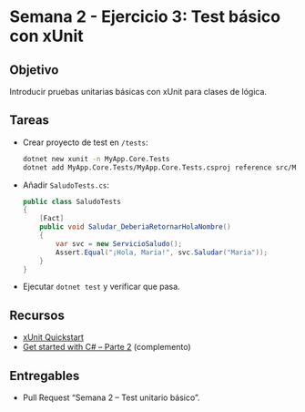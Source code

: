 # Semana 2 - Ejercicio 3: Test básico con xUnit

## Objetivo
Introducir pruebas unitarias básicas con xUnit para clases de lógica.

## Tareas
- Crear proyecto de test en `/tests`:
  ```bash
  dotnet new xunit -n MyApp.Core.Tests
  dotnet add MyApp.Core.Tests/MyApp.Core.Tests.csproj reference src/MyApp.Core/MyApp.Core.csproj
  ```
- Añadir `SaludoTests.cs`:
  ```csharp
  public class SaludoTests
  {
      [Fact]
      public void Saludar_DeberiaRetornarHolaNombre()
      {
          var svc = new ServicioSaludo();
          Assert.Equal("¡Hola, Maria!", svc.Saludar("Maria"));
      }
  }
  ```
- Ejecutar `dotnet test` y verificar que pasa.

## Recursos
- [xUnit Quickstart](https://learn.microsoft.com/es-es/dotnet/core/testing/unit-testing-with-dotnet-test)
- [Get started with C# – Parte 2](https://learn.microsoft.com/es-es/training/paths/get-started-c-sharp-part-2/) (complemento)

## Entregables
- Pull Request “Semana 2 – Test unitario básico”.
